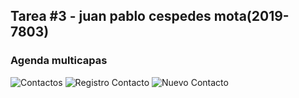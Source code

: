 ## Tarea #3 - juan pablo cespedes mota(2019-7803)

### Agenda multicapas 



![Contactos](capture1)
![Registro Contacto](./img/registrarContacto.png)
![Nuevo Contacto](./img/nuevoContacto.png)